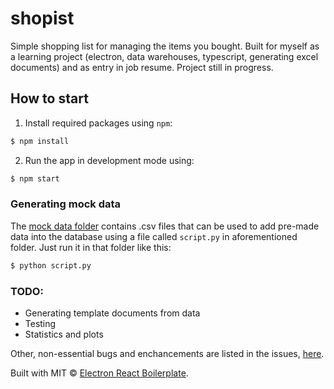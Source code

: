 # shopist
Simple shopping list for managing the items you bought.
Built for myself as a learning project (electron, data warehouses, typescript, generating excel documents) and as entry in job resume.
Project still in progress.

## How to start

1. Install required packages using `npm`:
```bash
$ npm install
```
2. Run the app in development mode using:
```bash
$ npm start
```

### Generating mock data
The [mock data folder](https://github.com/Dawnkai/shopist/tree/main/mock_data) contains .csv files that can be used to add pre-made data into the database using a file called `script.py` in aforementioned folder. Just run it in that folder like this:
```bash
$ python script.py
```

### TODO:
* Generating template documents from data
* Testing
* Statistics and plots

Other, non-essential bugs and enchancements are listed in the issues, [here](https://github.com/Dawnkai/shopist/issues).

Built with MIT © [Electron React Boilerplate](https://github.com/electron-react-boilerplate).
